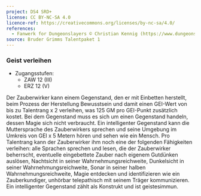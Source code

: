 ```yaml
---
project: DS4 SRD+
license: CC BY-NC-SA 4.0
licence-ref: https://creativecommons.org/licenses/by-nc-sa/4.0/
references: 
  - Fanwerk for Dungeonslayers © Christian Kennig (https://www.dungeonslayers.net/)
source: Bruder Grimms Talentpaket 1
---
```


### Geist verleihen

- Zugangsstufen:
  - ZAW 12 (III)
  - ERZ 12 (V)

Der Zauberwirker kann einem Gegenstand, den er mit Einbetten herstellt, beim Prozess der Herstellung Bewusstsein und damit einen GEI-Wert von bis zu Talentrang x 2 verleihen, was 125 GM pro GEI-Punkt zusätzlich kostet. Bei dem Gegenstand muss es sich um einen Gegenstand handeln, dessen Magie sich nicht verbraucht. Ein intelligenter Gegenstand kann die Muttersprache des Zauberwirkers sprechen und seine Umgebung im Umkreis von GEI x 5 Metern hören und sehen wie ein Mensch. Pro Talentrang kann der Zauberwirker ihm noch eine der folgenden Fähigkeiten verleihen: alle Sprachen sprechen und lesen, die der Zauberwirker beherrscht, eventuelle eingebettete Zauber nach eigenem Gutdünken auslösen, Nachtsicht in seiner Wahrnehmungsreichweite, Dunkelsicht in seiner Wahrnehmungsreichweite, Sonar in seiner halben Wahrnehmungsreichweite, Magie entdecken und identifizieren wie ein Zauberkundiger, unhörbar telepathisch mit seinem Träger kommunizieren. Ein intelligenter Gegenstand zählt als Konstrukt und ist geistesimmun.

